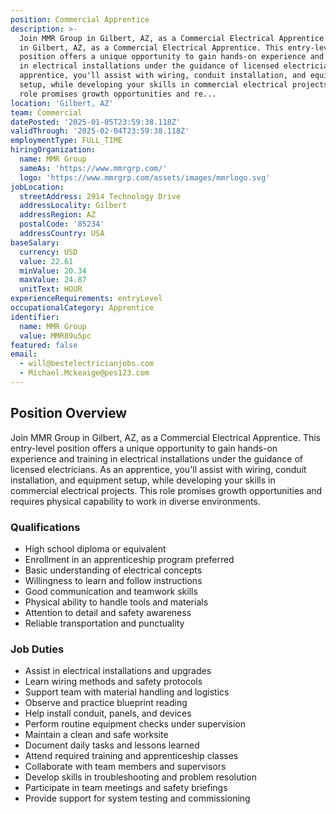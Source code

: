 ```yaml
---
position: Commercial Apprentice
description: >-
  Join MMR Group in Gilbert, AZ, as a Commercial Electrical Apprentice. This entry-level
  in Gilbert, AZ, as a Commercial Electrical Apprentice. This entry-level
  position offers a unique opportunity to gain hands-on experience and training
  in electrical installations under the guidance of licensed electricians. As an
  apprentice, you'll assist with wiring, conduit installation, and equipment
  setup, while developing your skills in commercial electrical projects. This
  role promises growth opportunities and re...
location: 'Gilbert, AZ'
team: Commercial
datePosted: '2025-01-05T23:59:38.118Z'
validThrough: '2025-02-04T23:59:38.118Z'
employmentType: FULL_TIME
hiringOrganization:
  name: MMR Group
  sameAs: 'https://www.mmrgrp.com/'
  logo: 'https://www.mmrgrp.com/assets/images/mmrlogo.svg'
jobLocation:
  streetAddress: 2914 Technology Drive
  addressLocality: Gilbert
  addressRegion: AZ
  postalCode: '85234'
  addressCountry: USA
baseSalary:
  currency: USD
  value: 22.61
  minValue: 20.34
  maxValue: 24.87
  unitText: HOUR
experienceRequirements: entryLevel
occupationalCategory: Apprentice
identifier:
  name: MMR Group
  value: MMR89u5pc
featured: false
email:
  - will@bestelectricianjobs.com
  - Michael.Mckeaige@pes123.com
---
```



## Position Overview
Join MMR Group in Gilbert, AZ, as a Commercial Electrical Apprentice. This entry-level position offers a unique opportunity to gain hands-on experience and training in electrical installations under the guidance of licensed electricians. As an apprentice, you'll assist with wiring, conduit installation, and equipment setup, while developing your skills in commercial electrical projects. This role promises growth opportunities and requires physical capability to work in diverse environments.

### Qualifications
- High school diploma or equivalent
- Enrollment in an apprenticeship program preferred
- Basic understanding of electrical concepts
- Willingness to learn and follow instructions
- Good communication and teamwork skills
- Physical ability to handle tools and materials
- Attention to detail and safety awareness
- Reliable transportation and punctuality

### Job Duties
- Assist in electrical installations and upgrades
- Learn wiring methods and safety protocols
- Support team with material handling and logistics
- Observe and practice blueprint reading
- Help install conduit, panels, and devices
- Perform routine equipment checks under supervision
- Maintain a clean and safe worksite
- Document daily tasks and lessons learned
- Attend required training and apprenticeship classes
- Collaborate with team members and supervisors
- Develop skills in troubleshooting and problem resolution
- Participate in team meetings and safety briefings
- Provide support for system testing and commissioning
